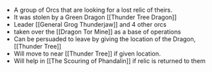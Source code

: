 - A group of Orcs that are looking for a lost relic of theirs. 
- It was stolen by a Green Dragon [[Thunder Tree Dragon]]
- Leader [[General Grog Thunderjaw]] and 4 other orcs
- taken over the [[Dragon Tor Mine]] as a base of operations
- Can be persuaded to leave by giving the location of the Dragon, [[Thunder Tree]]
- Will move to near [[Thunder Tree]] if given location.
- Will help in [[The Scouring of Phandalin]] if relic is returned to them